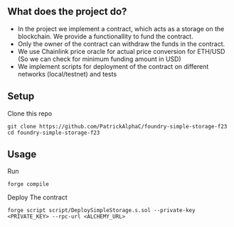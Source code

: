 ## What does the project do?
- In the project we implement a contract, which acts as a storage on the blockchain. We provide a functionallity to fund the contract.
- Only the owner of the contract can withdraw the funds in the contract.
- We use Chainlink price oracle for actual price conversion for ETH/USD (So we can check for minimum funding amount in USD)
- We implement scripts for deployment of the contract on different networks (local/testnet) and tests  

## Setup

Clone this repo

```
git clone https://github.com/PatrickAlphaC/foundry-simple-storage-f23
cd foundry-simple-storage-f23
```

## Usage

Run

```
forge compile
```

Deploy The contract

```
forge script script/DeploySimpleStorage.s.sol --private-key <PRIVATE_KEY> --rpc-url <ALCHEMY_URL>
```
